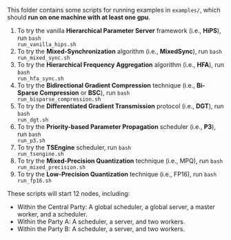 This folder contains some scripts for running examples in <code>examples/</code>, which should **run on one machine with at least one gpu**.

1. To try the vanilla **Hierarchical Parameter Server** framework (i.e., **HiPS**), run <code>bash run_vanilla_hips.sh</code>
2. To try the **Mixed-Synchronization** algorithm (i.e., **MixedSync**), run <code>bash run_mixed_sync.sh</code>
3. To try the **Hierarchical Frequency Aggregation** algorithm (i.e., **HFA**), run <code>bash run_hfa_sync.sh</code>
4. To try the **Bidirectional Gradient Compression** technique (i.e., **Bi-Sparse Compression** or **BSC**), run <code>bash run_bisparse_compression.sh</code>
5. To try the **Differentiated Gradient Transmission** protocol (i.e., **DGT**), run <code>bash run_dgt.sh</code>
6. To try the **Priority-based Parameter Propagation** scheduler (i.e., **P3**), run <code>bash run_p3.sh</code>
7. To try the **TSEngine** scheduler, run <code>bash run_tsengine.sh</code>
8. To try the **Mixed-Precision Quantization** technique (i.e., MPQ), run <code>bash run_mixed_precision.sh</code>
9. To try the **Low-Precision Quantization** technique (i.e., FP16), run <code>bash run_fp16.sh</code>

These scripts will start 12 nodes, including: 

* Within the Central Party: A global scheduler, a global server, a master worker, and a scheduler.
* Within the Party A: A scheduler, a server, and two workers.
* Within the Party B: A scheduler, a server, and two workers.
